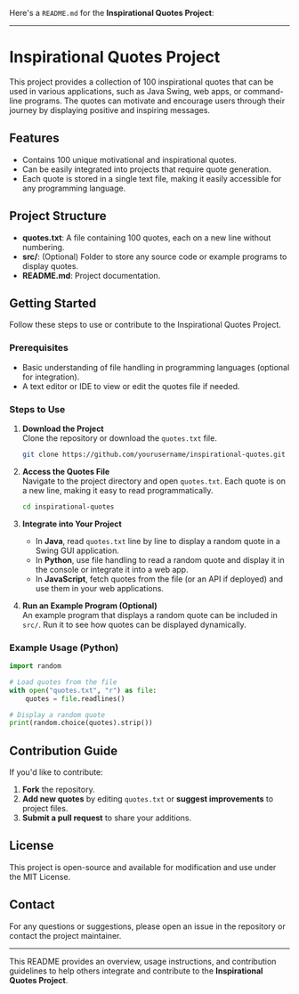 Here's a `README.md` for the **Inspirational Quotes Project**:

---

# Inspirational Quotes Project

This project provides a collection of 100 inspirational quotes that can be used in various applications, such as Java Swing, web apps, or command-line programs. The quotes can motivate and encourage users through their journey by displaying positive and inspiring messages.

## Features
- Contains 100 unique motivational and inspirational quotes.
- Can be easily integrated into projects that require quote generation.
- Each quote is stored in a single text file, making it easily accessible for any programming language.

## Project Structure
- **quotes.txt**: A file containing 100 quotes, each on a new line without numbering.
- **src/**: (Optional) Folder to store any source code or example programs to display quotes.
- **README.md**: Project documentation.

## Getting Started

Follow these steps to use or contribute to the Inspirational Quotes Project.

### Prerequisites

- Basic understanding of file handling in programming languages (optional for integration).
- A text editor or IDE to view or edit the quotes file if needed.

### Steps to Use

1. **Download the Project**  
   Clone the repository or download the `quotes.txt` file.

   ```bash
   git clone https://github.com/yourusername/inspirational-quotes.git
   ```

2. **Access the Quotes File**  
   Navigate to the project directory and open `quotes.txt`. Each quote is on a new line, making it easy to read programmatically.

   ```bash
   cd inspirational-quotes
   ```

3. **Integrate into Your Project**  
   - In **Java**, read `quotes.txt` line by line to display a random quote in a Swing GUI application.
   - In **Python**, use file handling to read a random quote and display it in the console or integrate it into a web app.
   - In **JavaScript**, fetch quotes from the file (or an API if deployed) and use them in your web applications.

4. **Run an Example Program (Optional)**  
   An example program that displays a random quote can be included in `src/`. Run it to see how quotes can be displayed dynamically.

### Example Usage (Python)

```python
import random

# Load quotes from the file
with open("quotes.txt", "r") as file:
    quotes = file.readlines()

# Display a random quote
print(random.choice(quotes).strip())
```

## Contribution Guide

If you'd like to contribute:
1. **Fork** the repository.
2. **Add new quotes** by editing `quotes.txt` or **suggest improvements** to project files.
3. **Submit a pull request** to share your additions.

## License
This project is open-source and available for modification and use under the MIT License.

## Contact
For any questions or suggestions, please open an issue in the repository or contact the project maintainer.

--- 

This README provides an overview, usage instructions, and contribution guidelines to help others integrate and contribute to the **Inspirational Quotes Project**.
